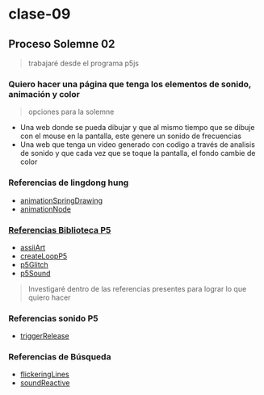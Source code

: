# clase-09
## Proceso Solemne 02
> trabajaré desde el programa p5js
### Quiero hacer una página que tenga los elementos de sonido, animación y color
> opciones para la solemne
* Una web donde se pueda dibujar y que al mismo tiempo que se dibuje con el mouse en la pantalla, este genere un sonido de frecuencias
* Una web que tenga un video generado con codigo a través de analisis de sonido y que cada vez que se toque la pantalla, el fondo cambie de color
### Referencias de lingdong hung
* [animationSpringDrawing](https://editor.p5js.org/lingdong/sketches/R2WikUz_C)
* [animationNode](https://editor.p5js.org/lingdong/sketches/xIELTdGwE)
### [Referencias Biblioteca P5](https://p5js.org/es/libraries/)
* [assiiArt](https://www.tetoki.eu/asciiart/)
* [createLoopP5](https://www.npmjs.com/package/p5.createloop)
* [p5Glitch](https://p5.glitch.me/)
* [p5Sound](https://p5js.org/es/reference/#/libraries/p5.sound)
> Investigaré dentro de las referencias presentes para lograr lo que quiero hacer
### Referencias sonido P5
* [triggerRelease](https://p5js.org/es/reference/#/p5.Envelope/triggerRelease)
### Referencias de Búsqueda
* [flickeringLines](https://editor.p5js.org/chaski/sketches/IlIKtwLfn)
* [soundReactive](https://editor.p5js.org/saebin.park/sketches/ISkiuysH-)
